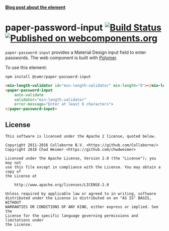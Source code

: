 **[Blog post about the element](https://medium.com/collaborne-engineering/password-input-for-polymer-92f1b98f2ca9#.inaeg82yb)**


paper-password-input [![Build Status](https://travis-ci.com/chadweimer/paper-password-input.svg?branch=master)](https://travis-ci.com/chadweimer/paper-password-input) [![Published on webcomponents.org](https://img.shields.io/badge/webcomponents.org-published-blue.svg)](https://www.webcomponents.org/element/@cwmr/paper-password-input)
=========

`paper-password-input` provides a Material Design input field to enter passwords. The web component is built with [Polymer](https://www.polymer-project.org).

To use this element:

`npm install @cwmr/paper-password-input`

<!--
```
<custom-element-demo>
  <template>
    <script type="module" src="paper-password-input.html"></script>
    <script type="module" src="min-length-validator.html"></script>
    <next-code-block></next-code-block>
  </template>
</custom-element-demo>
```
-->
```html
<min-length-validator id="min-length-validator" min-length="6"></min-length-validator>
<paper-password-input
    auto-validate
    validator="min-length-validator"
    error-message="Enter at least 6 characters">
</paper-password-input>
```


## License

    This software is licensed under the Apache 2 license, quoted below.

    Copyright 2011-2016 Collaborne B.V. <https://github.com/Collaborne/>
    Copyright 2018 Chad Weimer <https://github.com/chwdweimer>

    Licensed under the Apache License, Version 2.0 (the "License"); you may not
    use this file except in compliance with the License. You may obtain a copy of
    the License at

        http://www.apache.org/licenses/LICENSE-2.0

    Unless required by applicable law or agreed to in writing, software
    distributed under the License is distributed on an "AS IS" BASIS, WITHOUT
    WARRANTIES OR CONDITIONS OF ANY KIND, either express or implied. See the
    License for the specific language governing permissions and limitations under
    the License.
